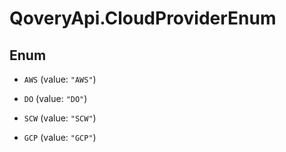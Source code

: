 # QoveryApi.CloudProviderEnum

## Enum


* `AWS` (value: `"AWS"`)

* `DO` (value: `"DO"`)

* `SCW` (value: `"SCW"`)

* `GCP` (value: `"GCP"`)


